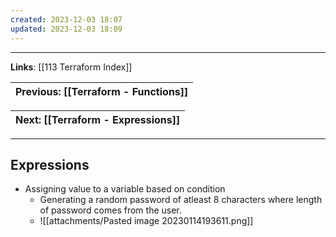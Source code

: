 ```yaml
---
created: 2023-12-03 18:07
updated: 2023-12-03 18:09
---
```

---
**Links**: [[113 Terraform Index]]

| Previous: [[Terraform - Functions]] |
|-|

| Next: [[Terraform - Expressions]] |
|-|

---
## Expressions
- Assigning value to a variable based on condition
	- Generating a random password of atleast 8 characters where length of password comes from the user.
	- ![[attachments/Pasted image 20230114193611.png]]
